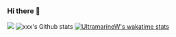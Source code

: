 ### Hi there 👋
![](http://antzuhl.cn:4000/get/@UltramarineW.readme)
![xxx's Github stats](https://github-readme-stats.vercel.app/api?username=UltramarineW&show_icons=true)
[![UltramarineW's wakatime stats](https://github-readme-stats.vercel.app/api/wakatime?username=@UltramarineW&v=2)](https://github.com/anuraghazra/github-readme-stats)



